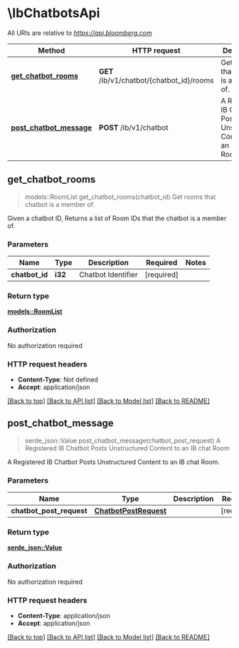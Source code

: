 # \IbChatbotsApi

All URIs are relative to *https://api.bloomberg.com*

Method | HTTP request | Description
------------- | ------------- | -------------
[**get_chatbot_rooms**](IbChatbotsApi.md#get_chatbot_rooms) | **GET** /ib/v1/chatbot/{chatbot_id}/rooms | Get rooms that chatbot is a member of.
[**post_chatbot_message**](IbChatbotsApi.md#post_chatbot_message) | **POST** /ib/v1/chatbot | A Registered IB Chatbot Posts Unstructured Content to an IB chat Room



## get_chatbot_rooms

> models::RoomList get_chatbot_rooms(chatbot_id)
Get rooms that chatbot is a member of.

Given a chatbot ID, Returns a list of Room IDs that the chatbot is a member of.

### Parameters


Name | Type | Description  | Required | Notes
------------- | ------------- | ------------- | ------------- | -------------
**chatbot_id** | **i32** | Chatbot Identifier | [required] |

### Return type

[**models::RoomList**](RoomList.md)

### Authorization

No authorization required

### HTTP request headers

- **Content-Type**: Not defined
- **Accept**: application/json

[[Back to top]](#) [[Back to API list]](../README.md#documentation-for-api-endpoints) [[Back to Model list]](../README.md#documentation-for-models) [[Back to README]](../README.md)


## post_chatbot_message

> serde_json::Value post_chatbot_message(chatbot_post_request)
A Registered IB Chatbot Posts Unstructured Content to an IB chat Room

A Registered IB Chatbot Posts Unstructured Content to an IB chat Room.

### Parameters


Name | Type | Description  | Required | Notes
------------- | ------------- | ------------- | ------------- | -------------
**chatbot_post_request** | [**ChatbotPostRequest**](ChatbotPostRequest.md) |  | [required] |

### Return type

[**serde_json::Value**](serde_json::Value.md)

### Authorization

No authorization required

### HTTP request headers

- **Content-Type**: application/json
- **Accept**: application/json

[[Back to top]](#) [[Back to API list]](../README.md#documentation-for-api-endpoints) [[Back to Model list]](../README.md#documentation-for-models) [[Back to README]](../README.md)

